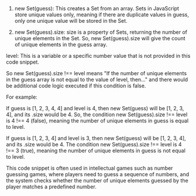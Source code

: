 1. new Set(guess): This creates a Set from an array. Sets in JavaScript store unique values only, meaning if there are duplicate values in guess, only one unique value will be stored in the Set.

2. new Set(guess).size: size is a property of Sets, returning the number of unique elements in the Set. So, new Set(guess).size will give the count of unique elements in the guess array.

level: This is a variable or a specific number value that is not provided in this code snippet.

So new Set(guess).size !== level means "If the number of unique elements in the guess array is not equal to the value of level, then..." and there would be additional code logic executed if this condition is false.

For example:

If guess is [1, 2, 3, 4, 4] and level is 4, then new Set(guess) will be [1, 2, 3, 4], and its .size would be 4. So, the condition new Set(guess).size !== level is 4 !== 4 (false), meaning the number of unique elements in guess is equal to level.

If guess is [1, 2, 3, 4] and level is 3, then new Set(guess) will be [1, 2, 3, 4], and its .size would be 4. The condition new Set(guess).size !== level is 4 !== 3 (true), meaning the number of unique elements in guess is not equal to level.

This code snippet is often used in intellectual games such as number guessing games, where players need to guess a sequence of numbers, and the system checks whether the number of unique elements guessed by the player matches a predefined number.






